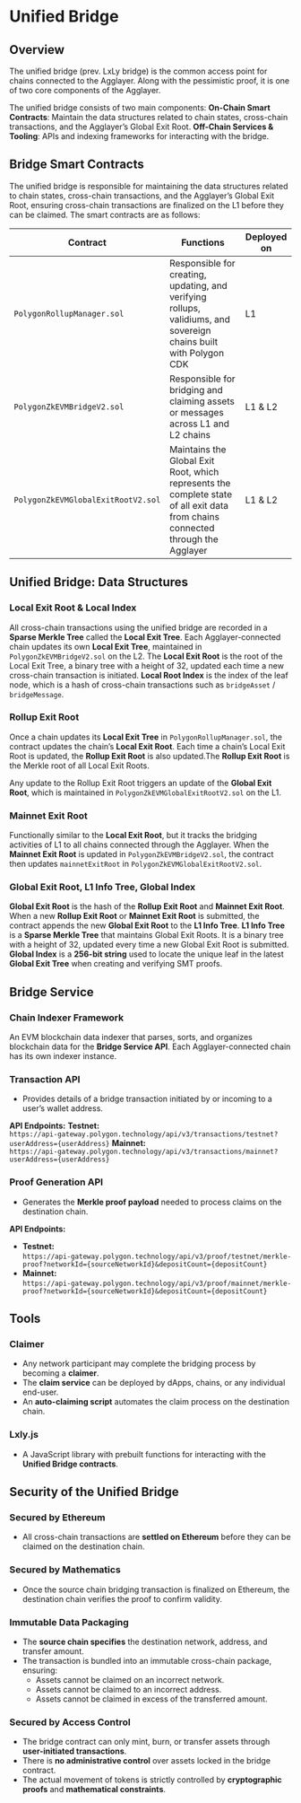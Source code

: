 # Unified Bridge

## Overview

The unified bridge (prev. LxLy bridge) is the common access point for chains connected to the Agglayer. Along with the pessimistic proof, it is one of two core components of the Agglayer.

The unified bridge consists of two main components:
**On-Chain Smart Contracts**: Maintain the data structures related to chain states, cross-chain transactions, and the Agglayer’s Global Exit Root.
**Off-Chain Services & Tooling**: APIs and indexing frameworks for interacting with the bridge.

## Bridge Smart Contracts

The unified bridge is responsible for maintaining the data structures related to chain states, cross-chain transactions, and the Agglayer’s Global Exit Root, ensuring cross-chain transactions are finalized on the L1 before they can be claimed. The smart contracts are as follows:

| Contract | Functions | Deployed on |
|----------|------------|--------------|
| `PolygonRollupManager.sol` | Responsible for creating, updating, and verifying rollups, validiums, and sovereign chains built with Polygon CDK | L1 |
| `PolygonZkEVMBridgeV2.sol` | Responsible for bridging and claiming assets or messages across L1 and L2 chains | L1 & L2 |
| `PolygonZkEVMGlobalExitRootV2.sol` | Maintains the Global Exit Root, which represents the complete state of all exit data from chains connected through the Agglayer | L1 & L2 |

## Unified Bridge: Data Structures

### Local Exit Root & Local Index
All cross-chain transactions using the unified bridge are recorded in a **Sparse Merkle Tree** called the **Local Exit Tree**. Each Agglayer-connected chain updates its own **Local Exit Tree**, maintained in `PolygonZkEVMBridgeV2.sol` on the L2. The **Local Exit Root** is the root of the Local Exit Tree, a binary tree with a height of 32, updated each time a new cross-chain transaction is initiated. 
**Local Root Index** is the index of the leaf node, which is a hash of cross-chain transactions such as `bridgeAsset` / `bridgeMessage`.

### Rollup Exit Root
Once a chain updates its **Local Exit Tree** in `PolygonRollupManager.sol`, the contract updates the chain’s **Local Exit Root**. Each time a chain’s Local Exit Root is updated, the **Rollup Exit Root** is also updated.The **Rollup Exit Root** is the Merkle root of all Local Exit Roots.

Any update to the Rollup Exit Root triggers an update of the **Global Exit Root**, which is maintained in `PolygonZkEVMGlobalExitRootV2.sol` on the L1.

### Mainnet Exit Root
Functionally similar to the **Local Exit Root**, but it tracks the bridging activities of L1 to all chains connected through the Agglayer.
When the **Mainnet Exit Root** is updated in `PolygonZkEVMBridgeV2.sol`, the contract then updates `mainnetExitRoot` in `PolygonZkEVMGlobalExitRootV2.sol`.

### Global Exit Root, L1 Info Tree, Global Index
**Global Exit Root** is the hash of the **Rollup Exit Root** and **Mainnet Exit Root**. When a new **Rollup Exit Root** or **Mainnet Exit Root** is submitted, the contract appends the new **Global Exit Root** to the **L1 Info Tree**.
**L1 Info Tree** is a **Sparse Merkle Tree** that maintains Global Exit Roots. It is a binary tree with a height of 32, updated every time a new Global Exit Root is submitted. 
**Global Index** is a **256-bit string** used to locate the unique leaf in the latest **Global Exit Tree** when creating and verifying SMT proofs.

## Bridge Service

### Chain Indexer Framework
An EVM blockchain data indexer that parses, sorts, and organizes blockchain data for the **Bridge Service API**. Each Agglayer-connected chain has its own indexer instance.

### Transaction API
- Provides details of a bridge transaction initiated by or incoming to a user’s wallet address.

**API Endpoints:**
**Testnet:**  
  `https://api-gateway.polygon.technology/api/v3/transactions/testnet?userAddress={userAddress}`
**Mainnet:**  
  `https://api-gateway.polygon.technology/api/v3/transactions/mainnet?userAddress={userAddress}`

### Proof Generation API
- Generates the **Merkle proof payload** needed to process claims on the destination chain.

**API Endpoints:**
- **Testnet:**  
  `https://api-gateway.polygon.technology/api/v3/proof/testnet/merkle-proof?networkId={sourceNetworkId}&depositCount={depositCount}`
- **Mainnet:**  
  `https://api-gateway.polygon.technology/api/v3/proof/mainnet/merkle-proof?networkId={sourceNetworkId}&depositCount={depositCount}`

## Tools

### Claimer
- Any network participant may complete the bridging process by becoming a **claimer**.
- The **claim service** can be deployed by dApps, chains, or any individual end-user.
- An **auto-claiming script** automates the claim process on the destination chain.

### Lxly.js
- A JavaScript library with prebuilt functions for interacting with the **Unified Bridge contracts**.

## Security of the Unified Bridge

### Secured by Ethereum
- All cross-chain transactions are **settled on Ethereum** before they can be claimed on the destination chain.

### Secured by Mathematics
- Once the source chain bridging transaction is finalized on Ethereum, the destination chain verifies the proof to confirm validity.

### Immutable Data Packaging
- The **source chain specifies** the destination network, address, and transfer amount.
- The transaction is bundled into an immutable cross-chain package, ensuring:
  - Assets cannot be claimed on an incorrect network.
  - Assets cannot be claimed to an incorrect address.
  - Assets cannot be claimed in excess of the transferred amount.

### Secured by Access Control
- The bridge contract can only mint, burn, or transfer assets through **user-initiated transactions**.
- There is **no administrative control** over assets locked in the bridge contract.
- The actual movement of tokens is strictly controlled by **cryptographic proofs** and **mathematical constraints**.
